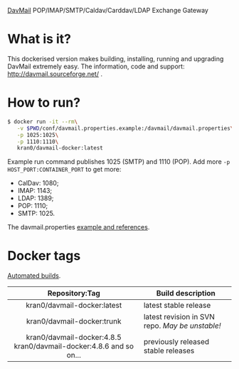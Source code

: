 [DavMail](http://davmail.sourceforge.net/) POP/IMAP/SMTP/Caldav/Carddav/LDAP Exchange Gateway

# What is it?

This dockerised version makes building, installing, running and upgrading DavMail extremely easy.
The information, code and support: http://davmail.sourceforge.net/ .

# How to run?

```bash
$ docker run -it --rm\
   -v $PWD/conf/davmail.properties.example:/davmail/davmail.properties\
   -p 1025:1025\
   -p 1110:1110\
   kran0/davmail-docker:latest
```

Example run command publishes 1025 (SMTP) and 1110 (POP).
Add more `-p HOST_PORT:CONTAINER_PORT` to get more:

- CalDav: 1080;
- IMAP:   1143;
- LDAP:   1389;
- POP:    1110;
- SMTP:   1025.

The davmail.properties [example and references](http://davmail.sourceforge.net/serversetup.html).

# Docker tags

[Automated builds](https://hub.docker.com/r/kran0/davmail-docker/tags/).

| Repository:Tag | Build description  |
|:-:|---|
| kran0/davmail-docker:latest | latest stable release                                                                          |
| kran0/davmail-docker:trunk  | latest revision in SVN repo. *May be unstable!*                                                |
| kran0/davmail-docker:4.8.5 kran0/davmail-docker:4.8.6 and so on... | previously released stable releases                     |
